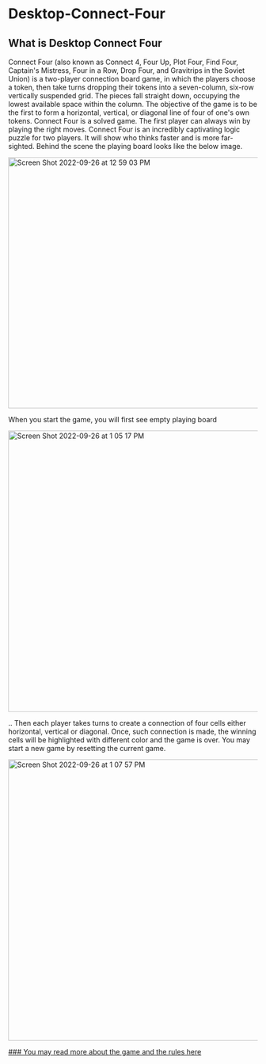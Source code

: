 # Desktop-Connect-Four

## What is Desktop Connect Four

Connect Four (also known as Connect 4, Four Up, Plot Four, Find Four, Captain's Mistress, Four in a Row, Drop Four, and Gravitrips in the Soviet Union) is a two-player connection board game, in which the players choose a token, then take turns dropping their tokens into a seven-column, six-row vertically suspended grid. The pieces fall straight down, occupying the lowest available space within the column. The objective of the game is to be the first to form a horizontal, vertical, or diagonal line of four of one's own tokens. Connect Four is a solved game. The first player can always win by playing the right moves.
Connect Four is an incredibly captivating logic puzzle for two players. It will show who thinks faster and is more far-sighted.
Behind the scene the playing board looks like the below image.

<img width="507" alt="Screen Shot 2022-09-26 at 12 59 03 PM" src="https://user-images.githubusercontent.com/94970266/192236147-2034e244-d73a-415e-8e38-77f2a5bacceb.png">

When you start the game, you will first see empty playing board 

<img width="568" alt="Screen Shot 2022-09-26 at 1 05 17 PM" src="https://user-images.githubusercontent.com/94970266/192237339-032dac9c-78c1-4d32-a8db-6d9d463b5b5e.png">

.. Then each player takes turns to create a connection of four cells either horizontal, vertical or diagonal. Once, such connection is made, the winning cells will be highlighted with different color and the game is over. You may start a new game by resetting the current game. 

<img width="568" alt="Screen Shot 2022-09-26 at 1 07 57 PM" src="https://user-images.githubusercontent.com/94970266/192237938-6a0cd756-c81c-4bf7-8873-9de13899b5bf.png">

[### You may read more about the game and the rules here](https://en.wikipedia.org/wiki/Connect_Four)
